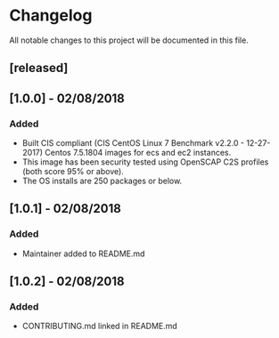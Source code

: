 # Changelog
All notable changes to this project will be documented in this file.

## [released]

## [1.0.0] - 02/08/2018
### Added
- Built CIS compliant (CIS CentOS Linux 7 Benchmark v2.2.0 - 12-27-2017) Centos 7.5.1804 images for ecs and ec2 instances.
- This image has been security tested using OpenSCAP C2S profiles (both score 95% or above).
- The OS installs are 250 packages or below.

## [1.0.1] - 02/08/2018
### Added
- Maintainer added to README.md

## [1.0.2] - 02/08/2018
### Added
-  CONTRIBUTING.md linked in README.md
